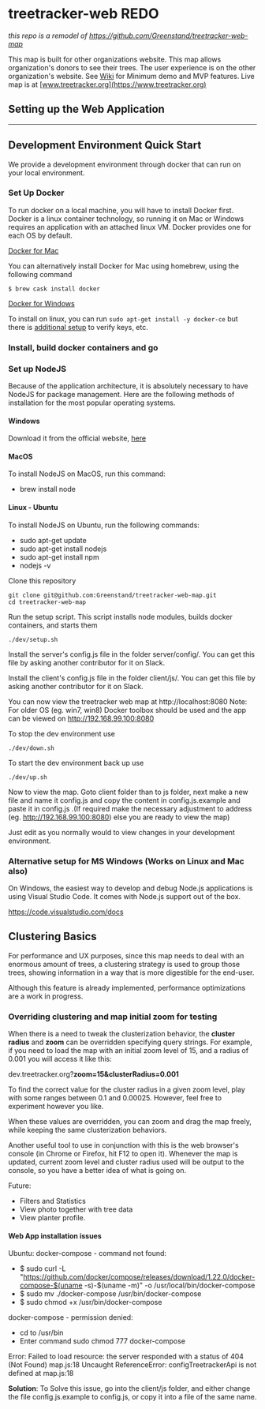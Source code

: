 # treetracker-web REDO

*this repo is a remodel of https://github.com/Greenstand/treetracker-web-map*

This map is built for other organizations website.
This map allows organization's donors to see their trees.
The user experience is on the other organization's website.
See [Wiki](https://github.com/Greenstand/treetracker-web-map/wiki) for Minimum demo and MVP features. Live map is at [www.treetracker.org](https://www.treetracker.org)


## Setting up the Web Application
***



## Development Environment Quick Start

We provide a development environment through docker that can run on your local environment.

### Set Up Docker
To run docker on a local machine, you will have to install Docker first. Docker is a linux container technology, so running it on Mac or Windows requires an application with an attached linux VM. Docker provides one for each OS by default.

[Docker for Mac](https://docs.docker.com/docker-for-mac/install/)

You can alternatively install Docker for Mac using homebrew, using the following command

```
$ brew cask install docker
```

[Docker for Windows](https://docs.docker.com/docker-for-windows/install/)

To install on linux, you can run `sudo apt-get install -y docker-ce` but there is [additional setup](https://docs.docker.com/install/linux/docker-ce/ubuntu/#set-up-the-repository) to verify keys, etc.


### Install, build docker containers and go

### Set up NodeJS
Because of the application architecture, it is absolutely necessary to have NodeJS for package management. Here are the following methods of installation for the most popular operating systems. 

#### Windows
Download it from the official website, [here](https://nodejs.org/en/#download)

#### MacOS

To install NodeJS on MacOS, run this command:
- brew install node
#### Linux - Ubuntu

To install NodeJS on Ubuntu, run the following commands:

- sudo apt-get update
- sudo apt-get install nodejs
- sudo apt-get install npm
- nodejs -v

Clone this repository

```
git clone git@github.com:Greenstand/treetracker-web-map.git
cd treetracker-web-map
```

Run the setup script.  This script installs node modules, builds docker containers, and starts them
```
./dev/setup.sh
```

Install the server's config.js file in the folder server/config/.  You can get this file by asking another contributor for it on Slack.

Install the client's config.js file in the folder client/js/.  You can get this file by asking another contributor for it on Slack.


You can now view the treetracker web map at http://localhost:8080
Note: For older OS (eg. win7, win8) Docker toolbox should be used and the app can be viewed on http://192.168.99.100:8080
 

To stop the dev environment use

```
./dev/down.sh
```

To start the dev environment back up use

```
./dev/up.sh
```

Now to view the map. Goto client folder than to js folder, next make a new file and name it config.js and copy the content in config.js.example and paste it in config.js .(If required make the necessary adjustment to address (eg. http://192.168.99.100:8080) else you are ready to view the map)

Just edit as you normally would to view changes in your development environment.

### Alternative setup for MS Windows (Works on Linux and Mac also)
On Windows, the easiest way to develop and debug Node.js applications is using Visual Studio Code.
It comes with Node.js support out of the box.

https://code.visualstudio.com/docs

## Clustering Basics

For performance and UX purposes, since this map needs to deal with an enormous amount of trees, a clustering strategy is used to group those trees, showing information in a way that is more digestible for the end-user.

Although this feature is already implemented, performance optimizations are a work in progress.

### Overriding clustering and map initial zoom for testing

When there is a need to tweak the clusterization behavior, the **cluster radius** and **zoom** can be overridden specifying query strings.
For example, if you need to load the map with an initial zoom level of 15, and a radius of 0.001 you will access it like this:

dev.treetracker.org?**zoom=15&clusterRadius=0.001**

To find the correct value for the cluster radius in a given zoom level, play with some ranges between 0.1 and 0.00025. However, feel free to experiment however you like.

When these values are overridden, you can zoom and drag the map freely, while keeping the same clusterization behaviors.

Another useful tool to use in conjunction with this is the web browser's console (in Chrome or Firefox, hit F12 to open it). Whenever the map is updated, current zoom level and cluster radius used will be output to the console, so you have a better idea of what is going on.

Future: 
* Filters and Statistics
* View photo together with tree data
* View planter profile. 

#### Web App installation issues

Ubuntu:
docker-compose - command not found:
 - $ sudo curl -L "https://github.com/docker/compose/releases/download/1.22.0/docker-compose-$(uname -s)-$(uname -m)"  -o /usr/local/bin/docker-compose
 - $ sudo mv ./docker-compose /usr/bin/docker-compose
 - $ sudo chmod +x /usr/bin/docker-compose

docker-compose - permission denied:
- cd to /usr/bin
- Enter command sudo chmod 777 docker-compose
 
Error: Failed to load resource: the server responded with a status of 404 (Not Found)
map.js:18 Uncaught ReferenceError: configTreetrackerApi is not defined
    at map.js:18

**Solution**: To Solve this issue, go into the client/js folder, and either change the file config.js.example to config.js, or copy it into a file of the same name.
